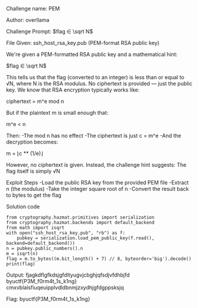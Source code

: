 Challenge name: PEM

Author: overllama

Challenge Prompt:
$flag ∈ \sqrt N$

File Given: ssh_host_rsa_key.pub (PEM-format RSA public key)

We're given a PEM-formatted RSA public key and a mathematical hint:

$flag ∈ \sqrt N$

This tells us that the flag (converted to an integer) is less than or equal to √N, where N is the RSA modulus. No ciphertext is provided — just the public key.
We know that RSA encryption typically works like:

ciphertext = m^e mod n

But if the plaintext m is small enough that:

m^e < n

Then:
-The mod n has no effect
-The ciphertext is just c = m^e
-And the decryption becomes:

m = ⌊c ** (1/e)⌋

However, no ciphertext is given. Instead, the challenge hint suggests: The flag itself is simply √N

Exploit Steps
-Load the public RSA key from the provided PEM file
-Extract n (the modulus)
-Take the integer square root of n
-Convert the result back to bytes to get the flag

Solution code
```
from cryptography.hazmat.primitives import serialization
from cryptography.hazmat.backends import default_backend
from math import isqrt
with open("ssh_host_rsa_key.pub", "rb") as f:
    pubkey = serialization.load_pem_public_key(f.read(), backend=default_backend())
n = pubkey.public_numbers().n
m = isqrt(n)
flag = m.to_bytes((m.bit_length() + 7) // 8, byteorder='big').decode()
print(flag)
```

Output:
fjagkdflgfkdsjgfdltyugvjcbghjqfsdjvfdhbjfd byuctf{P3M_f0rm4t_1s_k1ng} cmxvblalsfiuqeuipplvdldbnmjzxydhjgfdgppsksjq

Flag: byuctf{P3M_f0rm4t_1s_k1ng}
